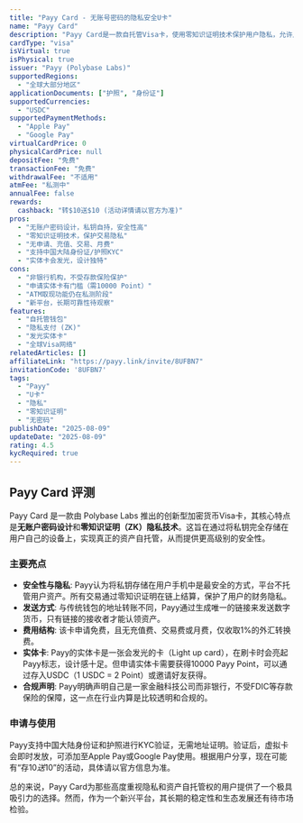 ```yaml
---
title: "Payy Card - 无账号密码的隐私安全U卡"
name: "Payy Card"
description: "Payy Card是一款自托管Visa卡，使用零知识证明技术保护用户隐私，允许用户在全球范围内私密地消费USDC。"
cardType: "visa"
isVirtual: true
isPhysical: true
issuer: "Payy (Polybase Labs)"
supportedRegions:
  - "全球大部分地区"
applicationDocuments: ["护照", "身份证"]
supportedCurrencies:
  - "USDC"
supportedPaymentMethods:
  - "Apple Pay"
  - "Google Pay"
virtualCardPrice: 0
physicalCardPrice: null
depositFee: "免费"
transactionFee: "免费"
withdrawalFee: "不适用"
atmFee: "私测中"
annualFee: false
rewards:
  cashback: "转$10送$10 (活动详情请以官方为准)"
pros:
  - "无账户密码设计，私钥自持，安全性高"
  - "零知识证明技术，保护交易隐私"
  - "无申请、充值、交易、月费"
  - "支持中国大陆身份证/护照KYC"
  - "实体卡会发光，设计独特"
cons:
  - "非银行机构，不受存款保险保护"
  - "申请实体卡有门槛（需10000 Point）"
  - "ATM取现功能仍在私测阶段"
  - "新平台，长期可靠性待观察"
features:
  - "自托管钱包"
  - "隐私支付 (ZK)"
  - "发光实体卡"
  - "全球Visa网络"
relatedArticles: []
affiliateLink: "https://payy.link/invite/8UFBN7"
invitationCode: '8UFBN7'
tags:
  - "Payy"
  - "U卡"
  - "隐私"
  - "零知识证明"
  - "无密码"
publishDate: "2025-08-09"
updateDate: "2025-08-09"
rating: 4.5
kycRequired: true
---
```


## Payy Card 评测

Payy Card 是一款由 Polybase Labs 推出的创新型加密货币Visa卡，其核心特点是**无账户密码设计**和**零知识证明（ZK）隐私技术**。这旨在通过将私钥完全存储在用户自己的设备上，实现真正的资产自托管，从而提供更高级别的安全性。

### 主要亮点

- **安全性与隐私**: Payy认为将私钥存储在用户手机中是最安全的方式，平台不托管用户资产。所有交易通过零知识证明在链上结算，保护了用户的财务隐私。
- **发送方式**: 与传统钱包的地址转账不同，Payy通过生成唯一的链接来发送数字货币，只有链接的接收者才能认领资产。
- **费用结构**: 该卡申请免费，且无充值费、交易费或月费，仅收取1%的外汇转换费。
- **实体卡**: Payy的实体卡是一张会发光的卡（Light up card），在刷卡时会亮起Payy标志，设计感十足。但申请实体卡需要获得10000 Payy Point，可以通过存入USDC（1 USDC = 2 Point）或邀请好友获得。
- **合规声明**: Payy明确声明自己是一家金融科技公司而非银行，不受FDIC等存款保险的保障，这一点在行业内算是比较透明和合规的。

### 申请与使用

Payy支持中国大陆身份证和护照进行KYC验证，无需地址证明。验证后，虚拟卡会即时发放，可添加至Apple Pay或Google Pay使用。根据用户分享，现在可能有“存$10送$10”的活动，具体请以官方信息为准。

总的来说，Payy Card为那些高度重视隐私和资产自托管权的用户提供了一个极具吸引力的选择。然而，作为一个新兴平台，其长期的稳定性和生态发展还有待市场检验。
